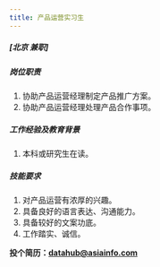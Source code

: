 ```yaml
---
title: 产品运营实习生
---
```


##### **[北京  兼职]**

##### 岗位职责
1. 协助产品运营经理制定产品推广方案。
2. 协助产品运营经理处理产品合作事项。

##### 工作经验及教育背景
1. 本科或研究生在读。

##### 技能要求
1. 对产品运营有浓厚的兴趣。
2. 具备良好的语言表达、沟通能力。
3. 具备较好的文案功底。
4. 工作踏实、诚信。

**投个简历：datahub@asiainfo.com**